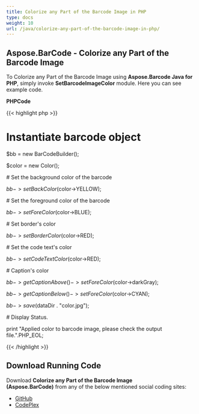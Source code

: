 ```yaml
---
title: Colorize any Part of the Barcode Image in PHP
type: docs
weight: 10
url: /java/colorize-any-part-of-the-barcode-image-in-php/
---
```


## **Aspose.BarCode - Colorize any Part of the Barcode Image**
To Colorize any Part of the Barcode Image using **Aspose.Barcode Java for PHP**, simply invoke **SetBarcodeImageColor** module. Here you can see example code.

**PHPCode**

{{< highlight php >}}

 # Instantiate barcode object

$bb = new BarCodeBuilder();

$color = new Color();

\# Set the background color of the barcode

$bb->setBackColor($color->YELLOW);

\# Set the foreground color of the barcode

$bb->setForeColor($color->BLUE);

\# Set border's color

$bb->setBorderColor($color->RED);

\# Set the code text's color

$bb->setCodeTextColor($color->RED);

\# Caption's color

$bb->getCaptionAbove()->setForeColor($color->darkGray);

$bb->getCaptionBelow()->setForeColor($color->CYAN);

$bb->save($dataDir . "color.jpg");

\# Display Status.

print "Applied color to barcode image, please check the output file.".PHP_EOL;

{{< /highlight >}}
## **Download Running Code**
Download **Colorize any Part of the Barcode Image (Aspose.BarCode)** from any of the below mentioned social coding sites:

- [GitHub](https://github.com/aspose-barcode/Aspose.BarCode-for-Java/blob/master/Plugins/Aspose_Barcode_Java_for_PHP/src/aspose/barcode/WorkingWithBarcodeImage/BarcodeImageBasicFeatures/SetBarcodeImageColor.php)
- [CodePlex](https://asposebarcodejavaphp.codeplex.com/SourceControl/latest#src/aspose/barcode/WorkingWithBarcodeImage/BarcodeImageBasicFeatures/SetBarcodeImageColor.php)

